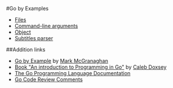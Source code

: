 #Go by Examples

* [Files](files/)
* [Command-line arguments](command-line-arguments/)
* [Object](object/)
* [Subtitles parser](subrip/)

##Addition links
* [Go by Example](http://gobyexample.com/) by [Mark McGranaghan](http://github.com/mmcgrana)
* [Book "An introduction to Programming in Go"](http://golang-book.com/) by [Caleb Doxsey](http://github.com/calebdoxsey)
* [The Go Programming Language Documentation](http://golang.org/doc/)
* [Go Code Review Comments](https://github.com/golang/go.wiki.git)
